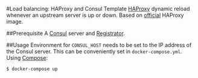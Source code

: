 #Load balancing: HAProxy and Consul Template
[HAProxy](http://www.haproxy.org/) dynamic reload whenever an upstream server is up or down. Based on [official](https://registry.hub.docker.com/_/haproxy/) HAProxy image.

##Prerequisite
A [Consul](https://www.consul.io/) server and [Registrator](https://github.com/gliderlabs/registrator).

##Usage
Environment for `CONSUL_HOST` needs to be set to the IP address of the Consul server. This can be conveniently set in `docker-compose.yml`. Using [Compose](https://github.com/docker/compose):

```console
$ docker-compose up
```
